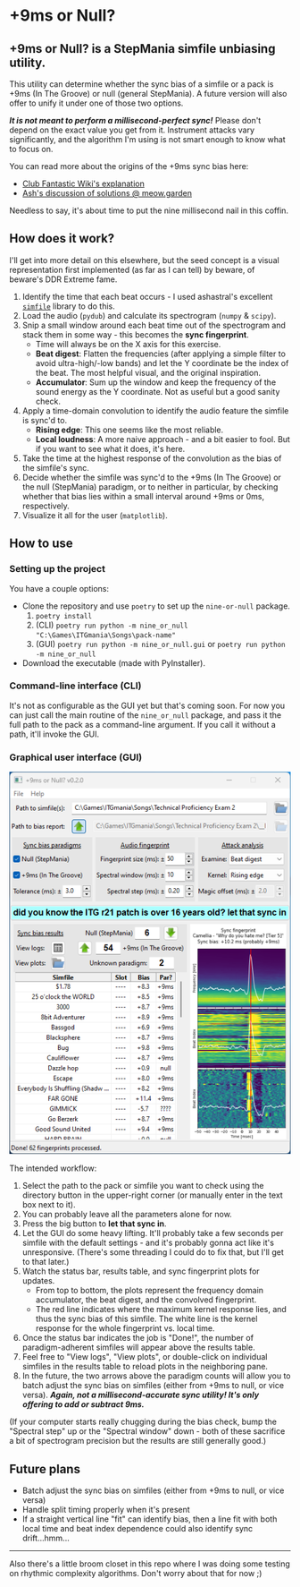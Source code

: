 # +9ms or Null?
## +9ms or Null? is a StepMania simfile unbiasing utility.

This utility can determine whether the sync bias of a simfile or a pack is +9ms (In The Groove) or null (general StepMania). A future version will also offer to unify it under one of those two options.

***It is not meant to perform a millisecond-perfect sync!*** Please don't depend on the exact value you get from it. Instrument attacks vary significantly, and the algorithm I'm using is not smart enough to know what to focus on.

You can read more about the origins of the +9ms sync bias here:
- [Club Fantastic Wiki's explanation](https://wiki.clubfantastic.dance/Sync#itg-offset-and-the-9ms-bias)
- [Ash's discussion of solutions @ meow.garden](https://meow.garden/killing-the-9ms-bias)

Needless to say, it's about time to put the nine millisecond nail in this coffin.

## How does it work?
I'll get into more detail on this elsewhere, but the seed concept is a visual representation first implemented (as far as I can tell) by beware, of beware's DDR Extreme fame.
1. Identify the time that each beat occurs - I used ashastral's excellent [`simfile`](https://simfile.readthedocs.io/en/latest/) library to do this.
1. Load the audio (`pydub`) and calculate its spectrogram (`numpy` & `scipy`).
1. Snip a small window around each beat time out of the spectrogram and stack them in some way - this becomes the **sync fingerprint**.
    - Time will always be on the X axis for this exercise.
    - **Beat digest**: Flatten the frequencies (after applying a simple filter to avoid ultra-high/-low bands) and let the Y coordinate be the index of the beat. The most helpful visual, and the original inspiration.
    - **Accumulator**: Sum up the window and keep the frequency of the sound energy as the Y coordinate. Not as useful but a good sanity check.
1. Apply a time-domain convolution to identify the audio feature the simfile is sync'd to.
    - **Rising edge**: This one seems like the most reliable.
    - **Local loudness**: A more naive approach - and a bit easier to fool. But if you want to see what it does, it's here.
1. Take the time at the highest response of the convolution as the bias of the simfile's sync.
1. Decide whether the simfile was sync'd to the +9ms (In The Groove) or the null (StepMania) paradigm, or to neither in particular, by checking whether that bias lies within a small interval around +9ms or 0ms, respectively.
1. Visualize it all for the user (`matplotlib`).

## How to use

### Setting up the project
You have a couple options:
- Clone the repository and use `poetry` to set up the `nine-or-null` package.
  1. `poetry install`
  1. (CLI) `poetry run python -m nine_or_null "C:\Games\ITGmania\Songs\pack-name"`
  1. (GUI) `poetry run python -m nine_or_null.gui` or `poetry run python -m nine_or_null`
- Download the executable (made with PyInstaller).

### Command-line interface (CLI)
It's not as configurable as the GUI yet but that's coming soon. For now you can just call the main routine of the `nine_or_null` package, and pass it the full path to the pack as a command-line argument. If you call it without a path, it'll invoke the GUI.

### Graphical user interface (GUI)
![Screenshot of +9ms or Null v0.2.0](doc/nine-or-null-v0.2.0.png)

The intended workflow:
1. Select the path to the pack or simfile you want to check using the directory button in the upper-right corner (or manually enter in the text box next to it).
1. You can probably leave all the parameters alone for now.
1. Press the big button to **let that sync in**.
1. Let the GUI do some heavy lifting. It'll probably take a few seconds per simfile with the default settings - and it's probably gonna act like it's unresponsive. (There's some threading I could do to fix that, but I'll get to that later.)
1. Watch the status bar, results table, and sync fingerprint plots for updates.
    - From top to bottom, the plots represent the frequency domain accumulator, the beat digest, and the convolved fingerprint.
    - The red line indicates where the maximum kernel response lies, and thus the sync bias of this simfile. The white line is the kernel response for the whole fingerprint vs. local time.
1. Once the status bar indicates the job is "Done!", the number of paradigm-adherent simfiles will appear above the results table.
1. Feel free to "View logs", "View plots", or double-click on individual simfiles in the results table to reload plots in the neighboring pane.
1. In the future, the two arrows above the paradigm counts will allow you to batch adjust the sync bias on simfiles (either from +9ms to null, or vice versa). ***Again, not a millisecond-accurate sync utility! It's only offering to add or subtract 9ms.***

(If your computer starts really chugging during the bias check, bump the "Spectral step" up or the "Spectral window" down - both of these sacrifice a bit of spectrogram precision but the results are still generally good.)

## Future plans
- Batch adjust the sync bias on simfiles (either from +9ms to null, or vice versa)
- Handle split timing properly when it's present
- If a straight vertical line "fit" can identify bias, then a line fit with both local time and beat index dependence could also identify sync drift...hmm...


----
Also there's a little broom closet in this repo where I was doing some testing on rhythmic complexity algorithms. Don't worry about that for now ;)